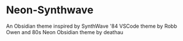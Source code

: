 # Neon-Synthwave
An Obsidian theme inspired by SynthWave '84 VSCode theme by Robb Owen and 80s Neon Obsidian theme by deathau
